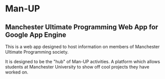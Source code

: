 Man-UP
======

Manchester Ultimate Programming Web App for Google App Engine
-------------------------------------------------------------

This is a web app designed to host information on members of Manchester
Ultimate Programming society.

It is designed to be the "hub" of Man-UP activities. A platform which allows
students at Manchester University to show off cool projects they have worked
on.
